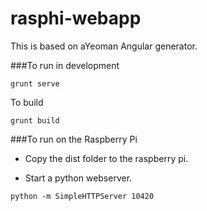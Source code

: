 # rasphi-webapp

This is based on aYeoman Angular generator. 

###To run in development 

```
grunt serve

```

To build

```
grunt build
```


###To run on the Raspberry Pi

* Copy the dist folder to the raspberry pi.

* Start a python webserver.

```
python -m SimpleHTTPServer 10420

```



